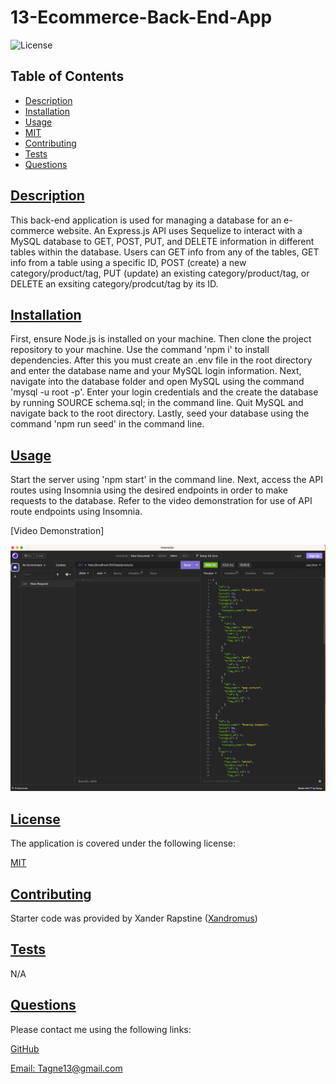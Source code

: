  # 13-Ecommerce-Back-End-App

  
  ![License](https://img.shields.io/badge/License-MIT-blue.svg)
    

  ## Table of Contents

  * [Description](#description)
  * [Installation](#installation)
  * [Usage](#usage)
  * [MIT](https://choosealicense.com/licenses/MIT)
  * [Contributing](#contributing)
  * [Tests](#tests)
  * [Questions](#questions)
  
  ## [Description](#table-of-contents)

  This back-end application is used for managing a database for an e-commerce website. An Express.js API uses Sequelize to interact with a MySQL database to GET, POST, PUT, and DELETE information in different tables within the database. Users can GET info from any of the tables, GET info from a table using a specific ID, POST (create) a new category/product/tag, PUT (update) an existing category/product/tag, or DELETE an exsiting category/prodcut/tag by its ID.  

  ## [Installation](#table-of-contents)

  First, ensure Node.js is installed on your machine. Then clone the project repository to your machine. Use the command 'npm i' to install dependencies. After this you must create an .env file in the root directory and enter the database name and your MySQL login information. Next, navigate into the database folder and open MySQL using the command 'mysql -u root -p'. Enter your login credentials and the create the database by running SOURCE schema.sql; in the command line. Quit MySQL and navigate back to the root directory. Lastly, seed your database using the command 'npm run seed' in the command line.

  ## [Usage](#table-of-contents)

  Start the server using 'npm start' in the command line. Next, access the API routes using Insomnia using the desired endpoints in order to make requests to the database. Refer to the video demonstration for use of API route endpoints using Insomnia. 

  [Video Demonstration]

  ![Screenshot](images/Screenshot.png)

  ## [License](#table-of-contents)

  
    
  The application is covered under the following license:
    
    
  [MIT](https://choosealicense.com/licenses/MIT)
    
    

  ## [Contributing](#table-of-contents)

  Starter code was provided by Xander Rapstine ([Xandromus](https://github.com/Xandromus))

  ## [Tests](#table-of-contents)

  N/A

  ## [Questions](#table-of-contents)

  Please contact me using the following links:

  [GitHub](https://github.com/Tagne13)

  [Email: Tagne13@gmail.com](mailto:Tagne13@gmail.com)
